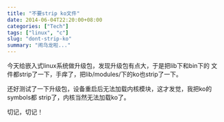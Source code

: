 ```yaml
---
title: "不要strip ko文件"
date: 2014-06-04T22:20:00+08:00
categories: ["Tech"]
tags: ["linux", "c"]
slug: "dont-strip-ko"
summary: "闹乌龙啦..."
---
```


今天给嵌入式linux系统做升级包，发现升级包有点大，于是把lib下和bin下的
文件都strip了一下，手痒了，把lib/modules/下的ko也strip了一下。

还好测试了一下升级包，设备重启后无法加载内核模块，这才发觉，我把ko的symbols都
strip了，内核当然无法加载ko了。

切记，切记！

